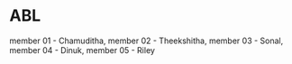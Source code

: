 # ABL

member 01 - Chamuditha,
member 02 - Theekshitha, 
member 03 - Sonal, 
member 04 - Dinuk, 
member 05 - Riley 
